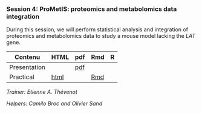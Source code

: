 ### Session 4: ProMetIS: proteomics and metabolomics data integration

During this session, we will perform statistical analysis and integration of proteomics and metabolomics data to study a mouse model lacking the *LAT* gene.
        
| Contenu | HTML | pdf | Rmd | R |
|--------------------------------------------------|------|------|-----|-----|
| Presentation |  | [pdf](dubii_session4_ProMetIS_presentation.pdf) |  |
| Practical | [html](dubii_session4_ProMetIS_practical.html) |  | [Rmd](dubii_session4_ProMetIS_practical.Rmd) |  |

*Trainer: Etienne A. Thévenot*

*Helpers: Camilo Broc and Olivier Sand*

